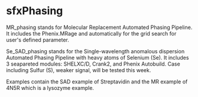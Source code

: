 # sfxPhasing

MR_phasing stands for Molecular Replacement Automated Phasing Pipeline. It includes the Phenix.MRage and automatically for the grid search for user's defined parameter.

Se_SAD_phasing stands for the Single-wavelength anomalous dispersion Automated Phasing Pipeline with heavy atoms of Selenium (Se). It includes 3 seapareted modules: SHELXC/D, Crank2, and Phenix Autobuild. Case including Sulfur (S), weaker signal, will be tested this week. 

Examples contain the SAD example of Streptavidin and the MR example of 4N5R which is a lysozyme example.
